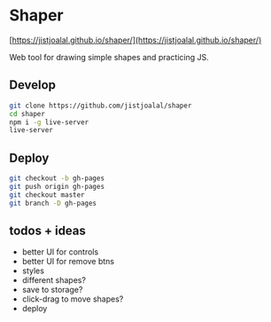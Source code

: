 # Shaper

[https://jistjoalal.github.io/shaper/](https://jistjoalal.github.io/shaper/)

Web tool for drawing simple shapes and practicing JS.

## Develop

```sh
git clone https://github.com/jistjoalal/shaper
cd shaper
npm i -g live-server
live-server
```

## Deploy

```sh
git checkout -b gh-pages
git push origin gh-pages
git checkout master
git branch -D gh-pages
```

## todos + ideas

- better UI for controls
- better UI for remove btns
- styles
- different shapes?
- save to storage?
- click-drag to move shapes?
- deploy
